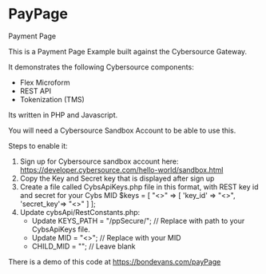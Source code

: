 # PayPage

Payment Page

This is a Payment Page Example built against the Cybersource Gateway.

It demonstrates the following Cybersource components:
- Flex Microform
- REST API
- Tokenization (TMS)

Its written in PHP and Javascript.

You will need a Cybersource Sandbox Account to be able to use this.

Steps to enable it:

1. Sign up for Cybersource sandbox account here: https://developer.cybersource.com/hello-world/sandbox.html
2. Copy the Key and Secret key that is displayed after sign up
3. Create a file called CybsApiKeys.php file in this format, with REST key id and secret for your Cybs MID
$keys = [
    "<<YOUR CYBS MID>>" => [
        'key_id' => "<<YOUR REST KEY ID>>",
        'secret_key'=> "<<YOUR REST SECRET KEY>>"
    ]
];
4. Update cybsApi/RestConstants.php:
   - Update KEYS_PATH =  "/ppSecure/";          // Replace with path to your CybsApiKeys file.
   - Update MID = "<<YOUR CYBS MID>>";          // Replace with your MID
   - CHILD_MID = "";                            // Leave blank
    
There is a demo of this code at https://bondevans.com/payPage
